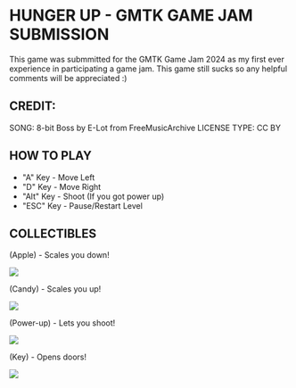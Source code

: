 # HUNGER UP - GMTK GAME JAM SUBMISSION

This game was submmitted for the GMTK Game Jam 2024 as my first ever experience in participating a game jam.
This game still sucks so any helpful comments will be appreciated :)

## CREDIT:
SONG: 8-bit Boss by E-Lot from FreeMusicArchive
LICENSE TYPE: CC BY

## HOW TO PLAY

* "A" Key - Move Left
* "D" Key - Move Right
* "Alt" Key - Shoot (If you got power up)
* "ESC" Key - Pause/Restart Level

## COLLECTIBLES

(Apple) - Scales you down!

![](https://img.itch.zone/aW1nLzE3NDcwNTk4LnBuZw==/original/LJvZKT.png)

(Candy) - Scales you up! 

![](https://img.itch.zone/aW1nLzE3NDcwNTYxLnBuZw==/original/4PKJ6q.png)

(Power-up) - Lets you shoot!

![](https://img.itch.zone/aW1nLzE3NDcwNTc4LnBuZw==/original/Zjb61r.png)

(Key) - Opens doors!
  
![](https://img.itch.zone/aW1nLzE3NDcwNTg4LnBuZw==/original/0QLopW.png)
